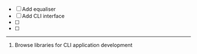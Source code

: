 - [ ] Add equaliser
- [ ] Add CLI interface
- [ ]
- [ ]

 ---

1. Browse libraries for CLI application development
